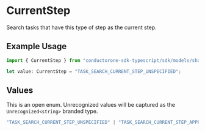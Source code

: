 # CurrentStep

Search tasks that have this type of step as the current step.

## Example Usage

```typescript
import { CurrentStep } from "conductorone-sdk-typescript/sdk/models/shared";

let value: CurrentStep = "TASK_SEARCH_CURRENT_STEP_UNSPECIFIED";
```

## Values

This is an open enum. Unrecognized values will be captured as the `Unrecognized<string>` branded type.

```typescript
"TASK_SEARCH_CURRENT_STEP_UNSPECIFIED" | "TASK_SEARCH_CURRENT_STEP_APPROVAL" | "TASK_SEARCH_CURRENT_STEP_PROVISION" | Unrecognized<string>
```